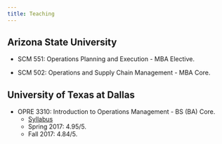 ```yaml
---
title: Teaching
---
```


## Arizona State University

* SCM 551: Operations Planning and Execution - MBA Elective.

* SCM 502: Operations and Supply Chain Management - MBA Core.

## University of Texas at Dallas

* OPRE 3310: Introduction to Operations Management - BS (BA) Core.
  * [Syllabus](/files/syllabus-opre-3310-fall-2017.PDF)
  * Spring 2017: 4.95/5.
  * Fall 2017: 4.84/5. 
